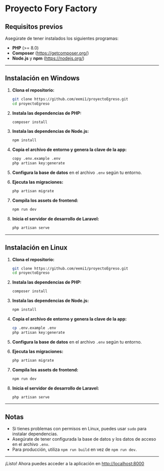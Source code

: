 # Proyecto Fory Factory

## Requisitos previos

Asegúrate de tener instalados los siguientes programas:

- **PHP** (>= 8.0)
- **Composer** (https://getcomposer.org/)
- **Node.js** y **npm** (https://nodejs.org/)

---

## Instalación en Windows

1. **Clona el repositorio:**
   ```bash
   git clone https://github.com/eemi1/proyectoEgreso.git
   cd proyectoEgreso
   ```

2. **Instala las dependencias de PHP:**
   ```bash
   composer install
   ```

3. **Instala las dependencias de Node.js:**
   ```bash
   npm install
   ```

4. **Copia el archivo de entorno y genera la clave de la app:**
   ```bash
   copy .env.example .env
   php artisan key:generate
   ```

5. **Configura la base de datos** en el archivo `.env` según tu entorno.

6. **Ejecuta las migraciones:**
   ```bash
   php artisan migrate
   ```

7. **Compila los assets de frontend:**
   ```bash
   npm run dev
   ```

8. **Inicia el servidor de desarrollo de Laravel:**
   ```bash
   php artisan serve
   ```

---

## Instalación en Linux

1. **Clona el repositorio:**
   ```bash
   git clone https://github.com/eemi1/proyectoEgreso.git
   cd proyectoEgreso
   ```

2. **Instala las dependencias de PHP:**
   ```bash
   composer install
   ```

3. **Instala las dependencias de Node.js:**
   ```bash
   npm install
   ```

4. **Copia el archivo de entorno y genera la clave de la app:**
   ```bash
   cp .env.example .env
   php artisan key:generate
   ```

5. **Configura la base de datos** en el archivo `.env` según tu entorno.

6. **Ejecuta las migraciones:**
   ```bash
   php artisan migrate
   ```

7. **Compila los assets de frontend:**
   ```bash
   npm run dev
   ```

8. **Inicia el servidor de desarrollo de Laravel:**
   ```bash
   php artisan serve
   ```

---

## Notas
- Si tienes problemas con permisos en Linux, puedes usar `sudo` para instalar dependencias.
- Asegúrate de tener configurada la base de datos y los datos de acceso en el archivo `.env`.
- Para producción, utiliza `npm run build` en vez de `npm run dev`.

---

¡Listo! Ahora puedes acceder a la aplicación en [http://localhost:8000](http://localhost:8000) 